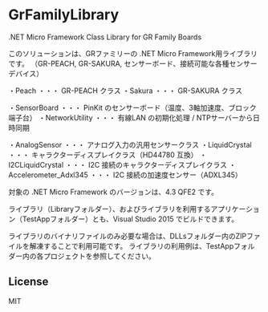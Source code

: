 # GrFamilyLibrary
.NET Micro Framework Class Library for GR Family Boards

このソリューションは、GRファミリーの .NET Micro Framework用ライブラリです。
（GR-PEACH, GR-SAKURA, センサーボード、接続可能な各種センサーデバイス）

・Peach ・・・ GR-PEACH クラス
・Sakura ・・・ GR-SAKURA クラス

・SensorBoard ・・・ PinKit のセンサーボード（温度、3軸加速度、ブロック端子台）
・NetworkUtility ・・・ 有線LAN の初期化処理 / NTPサーバーから日時同期

・AnalogSensor ・・・ アナログ入力の汎用センサークラス
・LiquidCrystal ・・・ キャラクターディスプレイクラス（HD44780 互換）
・I2CLiquidCrystal ・・・ I2C 接続のキャラクターディスプレイクラス
・Accelerometer_Adxl345 ・・・ I2C 接続の加速度センサー（ADXL345）


対象の .NET Micro Framework のバージョンは、4.3 QFE2 です。

ライブラリ（Libraryフォルダー）、およびライブラリを利用するアプリケーション（TestAppフォルダー）とも、Visual Studio 2015 でビルドできます。

ライブラリのバイナリファイルのみ必要な場合は、DLLsフォルダー内のZIPファイルを解凍することで利用可能です。
ライブラリの利用例は、TestAppフォルダー内の各プロジェクトを参照してください。


## License
MIT
